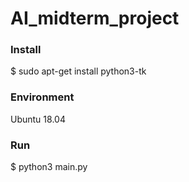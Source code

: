 # AI_midterm_project

### Install
$ sudo apt-get install python3-tk

### Environment
Ubuntu 18.04

### Run
$ python3 main.py